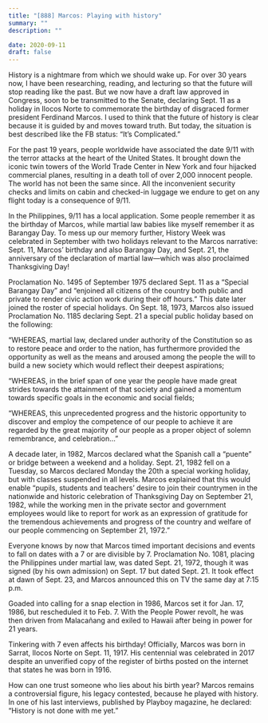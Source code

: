 ```yaml
---
title: "[888] Marcos: Playing with history"
summary: ""
description: ""

date: 2020-09-11
draft: false
---
```


History is a nightmare from which we should wake up. For over 30 years now, I have been researching, reading, and lecturing so that the future will stop reading like the past. But we now have a draft law approved in Congress, soon to be transmitted to the Senate, declaring Sept. 11 as a holiday in Ilocos Norte to commemorate the birthday of disgraced former president Ferdinand Marcos. I used to think that the future of history is clear because it is guided by and moves toward truth. But today, the situation is best described like the FB status: “It’s Complicated.”

For the past 19 years, people worldwide have associated the date 9/11 with the terror attacks at the heart of the United States. It brought down the iconic twin towers of the World Trade Center in New York and four hijacked commercial planes, resulting in a death toll of over 2,000 innocent people. The world has not been the same since. All the inconvenient security checks and limits on cabin and checked-in luggage we endure to get on any flight today is a consequence of 9/11.

In the Philippines, 9/11 has a local application. Some people remember it as the birthday of Marcos, while martial law babies like myself remember it as Barangay Day. To mess up our memory further, History Week was celebrated in September with two holidays relevant to the Marcos narrative: Sept. 11, Marcos’ birthday and also Barangay Day, and Sept. 21, the anniversary of the declaration of martial law—which was also proclaimed Thanksgiving Day!

Proclamation No. 1495 of September 1975 declared Sept. 11 as a “Special Barangay Day” and “enjoined all citizens of the country both public and private to render civic action work during their off hours.” This date later joined the roster of special holidays. On Sept. 18, 1973, Marcos also issued Proclamation No. 1185 declaring Sept. 21 a special public holiday based on the following:

“WHEREAS, martial law, declared under authority of the Constitution so as to restore peace and order to the nation, has furthermore provided the opportunity as well as the means and aroused among the people the will to build a new society which would reflect their deepest aspirations;

“WHEREAS, in the brief span of one year the people have made great strides towards the attainment of that society and gained a momentum towards specific goals in the economic and social fields;

“WHEREAS, this unprecedented progress and the historic opportunity to discover and employ the competence of our people to achieve it are regarded by the great majority of our people as a proper object of solemn remembrance, and celebration…”

A decade later, in 1982, Marcos declared what the Spanish call a “puente” or bridge between a weekend and a holiday. Sept. 21, 1982 fell on a Tuesday, so Marcos declared Monday the 20th a special working holiday, but with classes suspended in all levels. Marcos explained that this would enable “pupils, students and teachers’ desire to join their countrymen in the nationwide and historic celebration of Thanksgiving Day on September 21, 1982, while the working men in the private sector and government employees would like to report for work as an expression of gratitude for the tremendous achievements and progress of the country and welfare of our people commencing on September 21, 1972.”

Everyone knows by now that Marcos timed important decisions and events to fall on dates with a 7 or are divisible by 7. Proclamation No. 1081, placing the Philippines under martial law, was dated Sept. 21, 1972, though it was signed (by his own admission) on Sept. 17 but dated Sept. 21. It took effect at dawn of Sept. 23, and Marcos announced this on TV the same day at 7:15 p.m.

Goaded into calling for a snap election in 1986, Marcos set it for Jan. 17, 1986, but rescheduled it to Feb. 7. With the People Power revolt, he was then driven from Malacañang and exiled to Hawaii after being in power for 21 years.

Tinkering with 7 even affects his birthday! Officially, Marcos was born in Sarrat, Ilocos Norte on Sept. 11, 1917. His centennial was celebrated in 2017 despite an unverified copy of the register of births posted on the internet that states he was born in 1916.

How can one trust someone who lies about his birth year? Marcos remains a controversial figure, his legacy contested, because he played with history. In one of his last interviews, published by Playboy magazine, he declared: “History is not done with me yet.”
